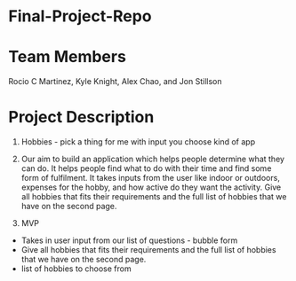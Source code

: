 # Final-Project-Repo

# Team Members
Rocio C Martinez, Kyle Knight, Alex Chao, and Jon Stillson

# Project Description

1. Hobbies - pick a thing for me with input you choose kind of app

2. Our aim to build an application which helps people determine what they can do. It helps people find what to do with their time and find some form of fulfilment. It takes inputs from the user like indoor or outdoors, expenses for the hobby, and how active do they want the activity. Give all hobbies that fits their requirements and the full list of hobbies that we have on the second page.

3. MVP
  * Takes in user input from our list of questions - bubble form
  * Give all hobbies that fits their requirements and the full list of hobbies that we have on the second page.
  * list of hobbies to choose from
  
